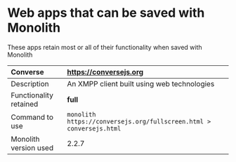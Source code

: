 # Web apps that can be saved with Monolith

These apps retain most or all of their functionality when saved with Monolith

|Converse|https://conversejs.org|
|:--|:--|
|Description|An XMPP client built using web technologies|
|Functionality retained|**full**|
|Command to use|`monolith https://conversejs.org/fullscreen.html > conversejs.html`|
|Monolith version used|2.2.7|
